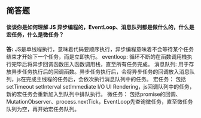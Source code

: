 ## 简答题

#### 谈谈你是如何理解 JS 异步编程的，EventLoop、消息队列都是做什么的，什么是宏任务，什么是微任务？

**答:**
JS是单线程执行，意味着代码要顺序执行，异步编程意味着不会等待某个任务结束才开始下一个任务，而是立即执行。
eventloop: 循环不断的在函数调用栈执行完毕后将异步回调函数压入函数调用栈，直至所有任务完成。
消息队列: 用于存放异步任务执行后的回调函数。异步任务执行后，会将异步任务的回调放入消息队列，js在完成主线程的任务后，会依次执行消息队列中的任务。
宏任务： 包括setTimeout setInterval setImmediate I/O UI Rendering，js回调队列中的任务，新的宏任务会重新加入到队列中排队执行。
微任务： 包括promise的回调、MutationObserver、process.nextTick，EventLoop先查询微任务，直至微任务队列为空，再开始宏任务队列。